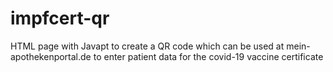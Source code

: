 # impfcert-qr
HTML page with Javapt to create a QR code which can be used at mein-apothekenportal.de to enter patient data for the covid-19 vaccine certificate
